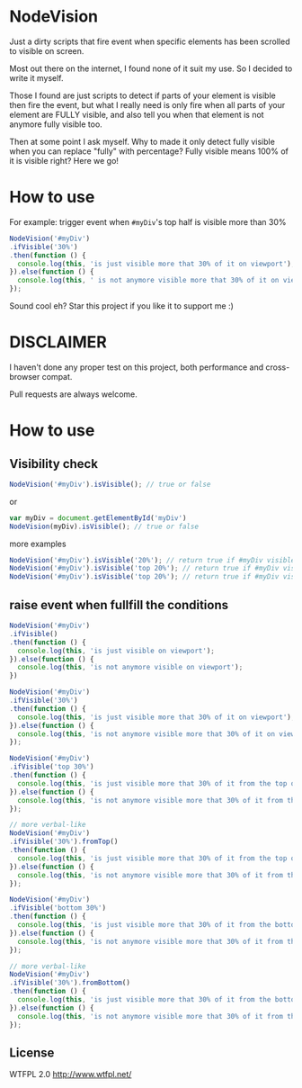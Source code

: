 # NodeVision

Just a dirty scripts that fire event when specific elements has been scrolled to visible on screen.

Most out there on the internet, I found none of it suit my use. So I decided to write it myself.

Those I found are just scripts to detect if parts of your element is visible then fire the event, but what I really need is only fire when all parts of your element are FULLY visible, and also tell you when that element is not anymore fully visible too.

Then at some point I ask myself. Why to made it only detect fully visible when you can replace "fully" with percentage?
Fully visible means 100% of it is visible right? Here we go!

# How to use

For example: trigger event when ``#myDiv``'s top half is visible more than 30%

```javascript
NodeVision('#myDiv')
.ifVisible('30%')
.then(function () {
  console.log(this, 'is just visible more that 30% of it on viewport');
}).else(function () {
  console.log(this, ' is not anymore visible more that 30% of it on viewport');
});
```

Sound cool eh? Star this project if you like it to support me :)

# DISCLAIMER
I haven't done any proper test on this project, both performance and cross-browser compat.

Pull requests are always welcome.

# How to use

## Visibility check

```javascript
NodeVision('#myDiv').isVisible(); // true or false
```

or

```javascript
var myDiv = document.getElementById('myDiv')
NodeVision(myDiv).isVisible(); // true or false
```

more examples

```javascript
NodeVision('#myDiv').isVisible('20%'); // return true if #myDiv visible >= 20% of it on viewport
NodeVision('#myDiv').isVisible('top 20%'); // return true if #myDiv visible >= 20% of it from the top on viewport
NodeVision('#myDiv').isVisible('top 20%'); // return true if #myDiv visible >= 20% of it from the bottom on viewport
```

## raise event when fullfill the conditions

```javascript
NodeVision('#myDiv')
.ifVisible()
.then(function () {
  console.log(this, 'is just visible on viewport');
}).else(function () {
  console.log(this, 'is not anymore visible on viewport');
})

NodeVision('#myDiv')
.ifVisible('30%')
.then(function () {
  console.log(this, 'is just visible more that 30% of it on viewport');
}).else(function () {
  console.log(this, 'is not anymore visible more that 30% of it on viewport');
});

NodeVision('#myDiv')
.ifVisible('top 30%')
.then(function () {
  console.log(this, 'is just visible more that 30% of it from the top on viewport');
}).else(function () {
  console.log(this, 'is not anymore visible more that 30% of it from the top on viewport');
});

// more verbal-like
NodeVision('#myDiv')
.ifVisible('30%').fromTop()
.then(function () {
  console.log(this, 'is just visible more that 30% of it from the top on viewport');
}).else(function () {
  console.log(this, 'is not anymore visible more that 30% of it from the top on viewport');
});

NodeVision('#myDiv')
.ifVisible('bottom 30%')
.then(function () {
  console.log(this, 'is just visible more that 30% of it from the bottom on viewport');
}).else(function () {
  console.log(this, 'is not anymore visible more that 30% of it from the bottom on viewport');
});

// more verbal-like
NodeVision('#myDiv')
.ifVisible('30%').fromBottom()
.then(function () {
  console.log(this, 'is just visible more that 30% of it from the bottom on viewport');
}).else(function () {
  console.log(this, 'is not anymore visible more that 30% of it from the bottom on viewport');
});

```

## License
WTFPL 2.0 http://www.wtfpl.net/
